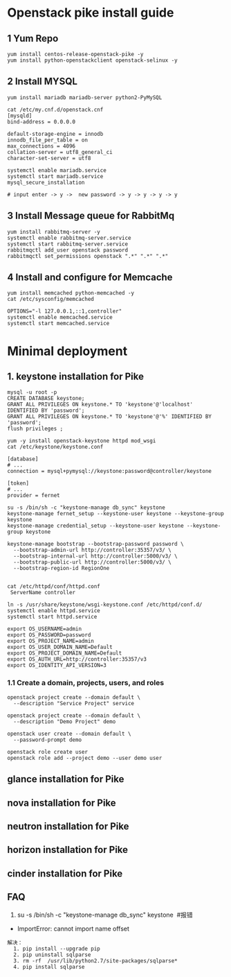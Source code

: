 # Openstack pike install guide
## 1 Yum Repo
```shell
yum install centos-release-openstack-pike -y
yum install python-openstackclient openstack-selinux -y
```

## 2 Install MYSQL
```shell
yum install mariadb mariadb-server python2-PyMySQL

cat /etc/my.cnf.d/openstack.cnf
[mysqld]
bind-address = 0.0.0.0

default-storage-engine = innodb
innodb_file_per_table = on
max_connections = 4096
collation-server = utf8_general_ci
character-set-server = utf8

systemctl enable mariadb.service
systemctl start mariadb.service
mysql_secure_installation

# input enter -> y ->  new password -> y -> y -> y -> y 
```

## 3 Install Message queue for RabbitMq
```shell
yum install rabbitmq-server -y
systemctl enable rabbitmq-server.service
systemctl start rabbitmq-server.service
rabbitmqctl add_user openstack password
rabbitmqctl set_permissions openstack ".*" ".*" ".*"
```

## 4 Install and configure for Memcache
```shell
yum install memcached python-memcached -y
cat /etc/sysconfig/memcached

OPTIONS="-l 127.0.0.1,::1,controller"
systemctl enable memcached.service
systemctl start memcached.service
```

# Minimal deployment
## 1. keystone installation for Pike
```shell
mysql -u root -p
CREATE DATABASE keystone;
GRANT ALL PRIVILEGES ON keystone.* TO 'keystone'@'localhost' IDENTIFIED BY 'password';
GRANT ALL PRIVILEGES ON keystone.* TO 'keystone'@'%' IDENTIFIED BY 'password';
flush privileges ;

yum -y install openstack-keystone httpd mod_wsgi
cat /etc/keystone/keystone.conf

[database]
# ...
connection = mysql+pymysql://keystone:password@controller/keystone

[token]
# ...
provider = fernet

su -s /bin/sh -c "keystone-manage db_sync" keystone
keystone-manage fernet_setup --keystone-user keystone --keystone-group keystone
keystone-manage credential_setup --keystone-user keystone --keystone-group keystone

keystone-manage bootstrap --bootstrap-password password \
  --bootstrap-admin-url http://controller:35357/v3/ \
  --bootstrap-internal-url http://controller:5000/v3/ \
  --bootstrap-public-url http://controller:5000/v3/ \
  --bootstrap-region-id RegionOne
  
  
cat /etc/httpd/conf/httpd.conf
 ServerName controller

ln -s /usr/share/keystone/wsgi-keystone.conf /etc/httpd/conf.d/
systemctl enable httpd.service
systemctl start httpd.service

export OS_USERNAME=admin
export OS_PASSWORD=password
export OS_PROJECT_NAME=admin
export OS_USER_DOMAIN_NAME=Default
export OS_PROJECT_DOMAIN_NAME=Default
export OS_AUTH_URL=http://controller:35357/v3
export OS_IDENTITY_API_VERSION=3
```
### 1.1 Create a domain, projects, users, and roles
```shell
openstack project create --domain default \
  --description "Service Project" service
  
openstack project create --domain default \
  --description "Demo Project" demo
  
openstack user create --domain default \
  --password-prompt demo
  
openstack role create user
openstack role add --project demo --user demo user
```


## glance installation for Pike
## nova installation for Pike
## neutron installation for Pike
## horizon installation for Pike
## cinder installation for Pike


## FAQ
1. su -s /bin/sh -c "keystone-manage db_sync" keystone  #报错
- ImportError: cannot import name offset

```shell
解决：
  1. pip install --upgrade pip
  2. pip uninstall sqlparse
  3. rm -rf  /usr/lib/python2.7/site-packages/sqlparse*
  4. pip install sqlparse
```
